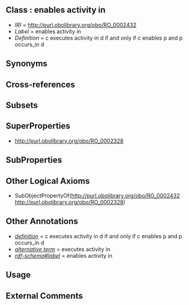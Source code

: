 
## Class : enables activity in

 * *IRI* = http://purl.obolibrary.org/obo/RO_0002432
 * *Label* = enables activity in
 * *Definition* = c executes activity in d if and only if c enables p and p occurs_in d

## Synonyms


## Cross-references


## Subsets


## SuperProperties

 * <http://purl.obolibrary.org/obo/RO_0002328>

## SubProperties


## Other Logical Axioms

 * SubObjectPropertyOf(<http://purl.obolibrary.org/obo/RO_0002432> <http://purl.obolibrary.org/obo/RO_0002328>)

## Other Annotations

 * *[definition](../../IAO/15/IAO_0000115.md)* = c executes activity in d if and only if c enables p and p occurs_in d
 * *[alternative term](../../IAO/18/IAO_0000118.md)* = executes activity in
 * *[rdf-schema#label](../../el/rdf-schema#label.md)* = enables activity in

## Usage


## External Comments

